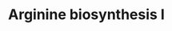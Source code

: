 ---
annotations:
- type: Pathway Ontology
  value: arginine biosynthetic pathway
authors:
- Anwesha
- Mkutmon
- Eweitz
description: This event has been computationally inferred from an event that has been
  demonstrated in another species.<p>The inference is based on Ensembl Compara orthology
  projection. Briefly, reactions for which all involved PhysicalEntities (in input,
  output and catalyst) have a mapped ortholog or paralog are inferred to the other
  species. High-level events are also inferred for these events to allow for easier
  navigation.<p>Details of projection methods and parameters may be found <a href="/projection.html">here.</a><p>  Source:[http://plantreactome.gramene.org/
  Plant Reactome].
last-edited: 2021-05-25
organisms:
- Zea mays
redirect_from:
- /index.php/Pathway:WP3092
- /instance/WP3092
schema-jsonld:
- '@context': https://schema.org/
  '@id': https://wikipathways.github.io/pathways/WP3092.html
  '@type': Dataset
  creator:
    '@type': Organization
    name: WikiPathways
  description: This event has been computationally inferred from an event that has
    been demonstrated in another species.<p>The inference is based on Ensembl Compara
    orthology projection. Briefly, reactions for which all involved PhysicalEntities
    (in input, output and catalyst) have a mapped ortholog or paralog are inferred
    to the other species. High-level events are also inferred for these events to
    allow for easier navigation.<p>Details of projection methods and parameters may
    be found <a href="/projection.html">here.</a><p>  Source:[http://plantreactome.gramene.org/
    Plant Reactome].
  keywords:
  - 5-semialdehyde
  - Ornithine
  - NADP+
  - CH3COO-
  - N-acetyl-L-glutamate
  - synthase
  - PPi
  - carbamoyl-phosphate
  - NADPH
  - H2O
  - GRMZM2G124059
  - N-(L-Arginino)succinate
  - AMP
  - 2OG
  - ADP
  - L-Arg
  - CoA-SH
  - GRMZM2G181273
  - L-Asp
  - CO2
  - N-acetyl-L-ornithine
  - N-acetylglutamyl-phosphate
  - ATP
  - carbamoyltransferase
  - Acetylglutamate
  - Pi
  - GRMZM2G134426
  - CAP
  - Homologues of
  - NAcGlu
  - L-Orn
  - (LOC_OS02G47850.1)
  - GRMZM2G119583
  - GRMZM2G038848
  - GRMZM2G010406
  - L-Glu
  - kinase
  - L-Gln
  - FUMA
  - L-Cit
  - Ac-CoA
  license: CC0
  name: Arginine biosynthesis I
seo: CreativeWork
title: Arginine biosynthesis I
wpid: WP3092
---